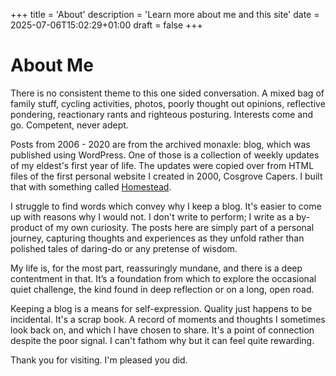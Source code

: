 +++
title = 'About'
description = 'Learn more about me and this site'
date = 2025-07-06T15:02:29+01:00
draft = false
+++

# About Me


There is no consistent theme to this one sided conversation. A mixed bag of family stuff, cycling activities, photos, poorly thought out opinions, reflective pondering, reactionary rants and righteous posturing. Interests come and go. Competent, never adept. 

Posts from 2006 - 2020 are from the archived monaxle: blog, which was published using WordPress. One of those is a collection of weekly updates of my eldest's first year of life. The updates were copied over from HTML files of the first personal website I created in 2000, Cosgrove Capers. I built that with something called [Homestead](https://www.homestead.com/~site/Login/index.ffhtml). 

I struggle to find words which convey why I keep a blog. It's easier to come up with reasons why I would not. I don't write to perform; I write as a by-product of my own curiosity. The posts here are simply part of a personal journey, capturing thoughts and experiences as they unfold rather than polished tales of daring-do or any pretense of wisdom.

My life is, for the most part, reassuringly mundane, and there is a deep contentment in that. It’s a foundation from which to explore the occasional quiet challenge, the kind found in deep reflection or on a long, open road.

Keeping a blog is a means for self-expression. Quality just happens to be incidental. It's a scrap book. A record of moments and thoughts I sometimes look back on, and which I have chosen to share. It's a point of connection despite the poor signal. I can't fathom why but it can feel quite rewarding. 

Thank you for visiting. I'm pleased you did. 

